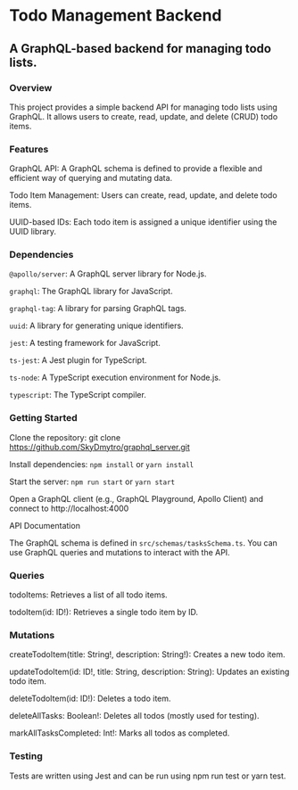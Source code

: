 # Todo Management Backend

## A GraphQL-based backend for managing todo lists.

### Overview

This project provides a simple backend API for managing todo lists using GraphQL. It allows users to create, read, update, and delete (CRUD) todo items.

### Features

GraphQL API: A GraphQL schema is defined to provide a flexible and efficient way of querying and mutating data.

Todo Item Management: Users can create, read, update, and delete todo items.

UUID-based IDs: Each todo item is assigned a unique identifier using the UUID library.

### Dependencies

`@apollo/server`: A GraphQL server library for Node.js.

`graphql`: The GraphQL library for JavaScript.

`graphql-tag`: A library for parsing GraphQL tags.

`uuid`: A library for generating unique identifiers.

`jest`: A testing framework for JavaScript.

`ts-jest`: A Jest plugin for TypeScript.

`ts-node`: A TypeScript execution environment for Node.js.

`typescript`: The TypeScript compiler.

### Getting Started

Clone the repository: git clone https://github.com/SkyDmytro/graphql_server.git

Install dependencies: `npm install` or `yarn install`

Start the server: `npm run start` or `yarn start`

Open a GraphQL client (e.g., GraphQL Playground, Apollo Client) and connect to http://localhost:4000

API Documentation

The GraphQL schema is defined in `src/schemas/tasksSchema.ts`. You can use GraphQL queries and mutations to interact with the API.

### Queries

todoItems: Retrieves a list of all todo items.

todoItem(id: ID!): Retrieves a single todo item by ID.

### Mutations

createTodoItem(title: String!, description: String!): Creates a new todo item.

updateTodoItem(id: ID!, title: String, description: String): Updates an existing todo item.

deleteTodoItem(id: ID!): Deletes a todo item.

deleteAllTasks: Boolean!: Deletes all todos (mostly used for testing).

markAllTasksCompleted: Int!: Marks all todos as completed.

### Testing

Tests are written using Jest and can be run using npm run test or yarn test.
